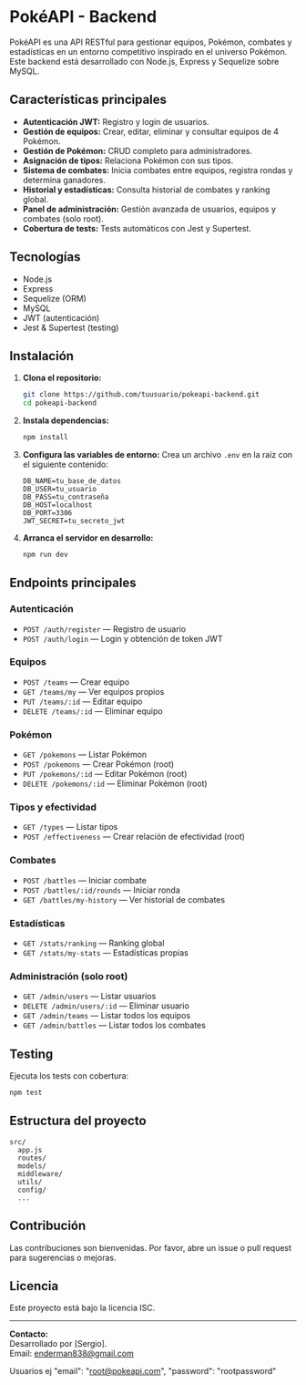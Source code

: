 # PokéAPI - Backend

PokéAPI es una API RESTful para gestionar equipos, Pokémon, combates y estadísticas en un entorno competitivo inspirado en el universo Pokémon. Este backend está desarrollado con Node.js, Express y Sequelize sobre MySQL.

## Características principales

- **Autenticación JWT:** Registro y login de usuarios.
- **Gestión de equipos:** Crear, editar, eliminar y consultar equipos de 4 Pokémon.
- **Gestión de Pokémon:** CRUD completo para administradores.
- **Asignación de tipos:** Relaciona Pokémon con sus tipos.
- **Sistema de combates:** Inicia combates entre equipos, registra rondas y determina ganadores.
- **Historial y estadísticas:** Consulta historial de combates y ranking global.
- **Panel de administración:** Gestión avanzada de usuarios, equipos y combates (solo root).
- **Cobertura de tests:** Tests automáticos con Jest y Supertest.

## Tecnologías

- Node.js
- Express
- Sequelize (ORM)
- MySQL
- JWT (autenticación)
- Jest & Supertest (testing)

## Instalación

1. **Clona el repositorio:**
   ```bash
   git clone https://github.com/tuusuario/pokeapi-backend.git
   cd pokeapi-backend
   ```

2. **Instala dependencias:**
   ```bash
   npm install
   ```

3. **Configura las variables de entorno:**
   Crea un archivo `.env` en la raíz con el siguiente contenido:
   ```
   DB_NAME=tu_base_de_datos
   DB_USER=tu_usuario
   DB_PASS=tu_contraseña
   DB_HOST=localhost
   DB_PORT=3306
   JWT_SECRET=tu_secreto_jwt
   ```

4. **Arranca el servidor en desarrollo:**
   ```bash
   npm run dev
   ```

## Endpoints principales

### Autenticación

- `POST /auth/register` — Registro de usuario
- `POST /auth/login` — Login y obtención de token JWT

### Equipos

- `POST /teams` — Crear equipo
- `GET /teams/my` — Ver equipos propios
- `PUT /teams/:id` — Editar equipo
- `DELETE /teams/:id` — Eliminar equipo

### Pokémon

- `GET /pokemons` — Listar Pokémon
- `POST /pokemons` — Crear Pokémon (root)
- `PUT /pokemons/:id` — Editar Pokémon (root)
- `DELETE /pokemons/:id` — Eliminar Pokémon (root)

### Tipos y efectividad

- `GET /types` — Listar tipos
- `POST /effectiveness` — Crear relación de efectividad (root)

### Combates

- `POST /battles` — Iniciar combate
- `POST /battles/:id/rounds` — Iniciar ronda
- `GET /battles/my-history` — Ver historial de combates

### Estadísticas

- `GET /stats/ranking` — Ranking global
- `GET /stats/my-stats` — Estadísticas propias

### Administración (solo root)

- `GET /admin/users` — Listar usuarios
- `DELETE /admin/users/:id` — Eliminar usuario
- `GET /admin/teams` — Listar todos los equipos
- `GET /admin/battles` — Listar todos los combates

## Testing

Ejecuta los tests con cobertura:
```bash
npm test
```

## Estructura del proyecto

```
src/
  app.js
  routes/
  models/
  middleware/
  utils/
  config/
  ...
```

## Contribución

Las contribuciones son bienvenidas. Por favor, abre un issue o pull request para sugerencias o mejoras.

## Licencia

Este proyecto está bajo la licencia ISC.

---

**Contacto:**  
Desarrollado por [Sergio].  
Email: enderman838@gmail.com


Usuarios ej
"email": "root@pokeapi.com",
"password": "rootpassword"
